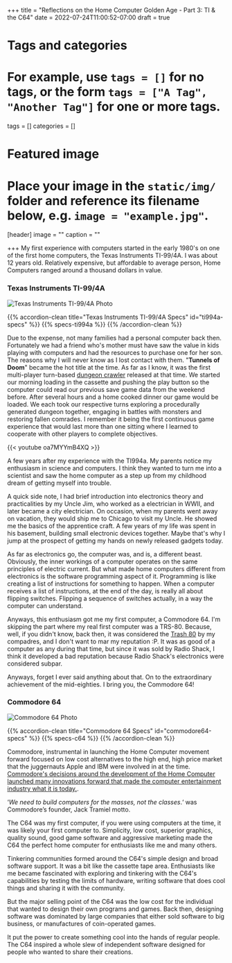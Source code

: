 +++
title = "Reflections on the Home Computer Golden Age - Part 3: TI & the C64"
date = 2022-07-24T11:00:52-07:00
draft = true

# Tags and categories
# For example, use `tags = []` for no tags, or the form `tags = ["A Tag", "Another Tag"]` for one or more tags.
tags = []
categories = []

# Featured image
# Place your image in the `static/img/` folder and reference its filename below, e.g. `image = "example.jpg"`.
[header]
image = ""
caption = ""

+++
My first experience with computers started in the early 1980's on one of the first home computers, the Texas Instruments TI-99/4A. I was about 12 years old. Relatively expensive, but affordable to average person, Home Computers ranged around a thousand dollars in value.   

### Texas Instruments TI-99/4A

![Texas Instruments TI-99/4A Photo](/img/memorials/personal-computers/ti994a2.jpg)


{{% accordion-clean title="Texas Instruments TI-99/4A Specs" id="ti994a-specs" %}}
{{% specs-ti994a %}}
{{% /accordion-clean %}}

Due to the expense, not many families had a personal computer back then. Fortunately we had a friend who's mother must have saw the value in kids playing with computers and had the resources to purchase one for her son. The reasons why I will never know as I lost contact with them. "**Tunnels of Doom**" became the hot title at the time. As far as I know, it was the first multi-player turn-based [dungeon crawler](https://en.wikipedia.org/wiki/Dungeon_crawl) released at that time. We started our morning loading in the cassette and pushing the play button so the computer could read our previous save game data from the weekend before. After several hours and a home cooked dinner our game would be loaded. We each took our respective turns exploring a procedurally generated dungeon together, engaging in battles with monsters and restoring fallen comrades. I remember it being the first continuous game experience that would last more than one sitting where I learned to cooperate with other players to complete objectives.

{{< youtube oa7MYYmB4XQ >}}
<p></p>

A few years after my experience with the TI994a. My parents notice my enthusiasm in science and computers. I think they wanted to turn me into a scientist and saw the home computer as a step up from my childhood dream of getting myself into trouble. 

A quick side note, I had brief introduction into electronics theory and practicalities by my Uncle Jim, who worked as a electrician in WWII, and later became a city electrician. On occasion, when my parents went away on vacation, they would ship me to Chicago to visit my Uncle. He showed me the basics of the apprentice craft. A few years of my life was spent in his basement, building small electronic devices together. Maybe that's why I jump at the prospect of getting my hands on newly released gadgets today.  

As far as electronics go, the computer was, and is, a different beast. Obviously, the inner workings of a computer operates on the same principles of electric current. But what made home computers different from electronics is the software programming aspect of it. Programming is like creating a list of instructions for something to happen. When a computer receives a list of instructions, at the end of the day, is really all about flipping switches. Flipping a sequence of switches actually, in a way the computer can understand.

Anyways, this enthusiasm got me my first computer, a Commodore 64. I'm skipping the part where my real first computer was a TRS-80. Because, well, if you didn't know, back then, it was considered the [Trash 80](https://dfarq.homeip.net/trash-80-what-it-meant-and-why-it-stuck/) by my compadres, and I don't want to mar my reputation :P. It was as good of a computer as any during that time, but since it was sold by Radio Shack, I think it developed a bad reputation because Radio Shack's electronics were considered subpar.

Anyways, forget I ever said anything about that. On to the extraordinary achievement of the mid-eighties. I bring you, the Commodore 64!

### Commodore 64

![Commodore 64 Photo](/img/memorials/personal-computers/commodore64-perpective-view-blue-background.jpg)

{{% accordion-clean title="Commodore 64 Specs" id="commodore64-specs" %}}
{{% specs-c64 %}}
{{% /accordion-clean %}}

Commodore, instrumental in launching the Home Computer movement forward focused on low cost alternatives to the high end, high price market that the juggernauts Apple and IBM were involved in at the time. [Commodore's decisions around the development of the Home Computer launched many innovations forward that made the computer entertainment industry what it is today.](https://www.bitmapbooks.com/blogs/news/back-to-basic-understanding-the-dazzling-legacy-of-the-commodore-64). 

‘*We need to build computers for the masses, not the classes*.‘ was Commodore’s founder, Jack Tramiel motto.

The C64 was my first computer, if you were using computers at the time, it was likely your first computer to. Simplicity, low cost, superior graphics, quality sound, good game software and aggressive marketing made the C64 the perfect home computer for enthusiasts like me and many others.

Tinkering communities formed around the C64's simple design and broad software support. It was a bit like the cassette tape area. Enthusiasts like me became fascinated with exploring and tinkering with the C64's capabilities by testing the limits of hardware, writing software that does cool things and sharing it with the community.

But the major selling point of the C64 was the low cost for the individual that wanted to design their own programs and games. Back then, designing software was dominated by large companies that either sold software to big business, or manufactures of coin-operated games.

It put the power to create something cool into the hands of regular people. The C64 inspired a whole slew of independent software designed for people who wanted to share their creations. 